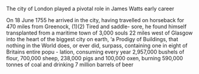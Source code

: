 The city of London played a pivotal role in James Watts early career





On 18 June 1755 he arrived in the city, having travelled on horseback for 470 miles from Greenock, (1)(2) Tired and saddle- sore, he found himself transplanted from a maritime town of 3,000 souls 22 miles west of Glasgow into the heart of the biggest city on earth, ‘a Prodigy of Buildings, that nothing in the World does, or ever did, surpass, containing one in eight of Britains entire popu - lation, consuming every year 2,957,000 bushels of flour, 700,000 sheep, 238,000 pigs and 100,000 oxen, burning 590,000 tonnes of coal and drinking 7 million barrels of beer
